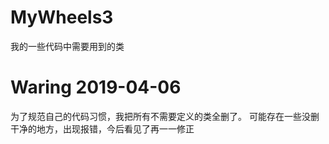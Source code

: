 # MyWheels3

  我的一些代码中需要用到的类 

# Waring 2019-04-06
  为了规范自己的代码习惯，我把所有不需要定义的类全删了。
  可能存在一些没删干净的地方，出现报错，今后看见了再一一修正